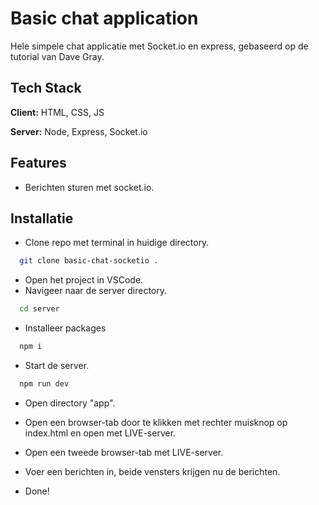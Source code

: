 #

# Basic chat application

Hele simpele chat applicatie met Socket.io en express, gebaseerd op de tutorial van Dave Gray.

## Tech Stack

**Client:** HTML, CSS, JS

**Server:** Node, Express, Socket.io

## Features

- Berichten sturen met socket.io.

## Installatie

- Clone repo met terminal in huidige directory.

```bash
  git clone basic-chat-socketio .
```

- Open het project in VSCode.
- Navigeer naar de server directory.

```bash
  cd server
```

- Installeer packages

```bash
  npm i
```

- Start de server.

```bash
  npm run dev
```

- Open directory "app".
- Open een browser-tab door te klikken met rechter muisknop op index.html en open met LIVE-server.
- Open een tweede browser-tab met LIVE-server.

- Voer een berichten in, beide vensters krijgen nu de berichten.
- Done!
